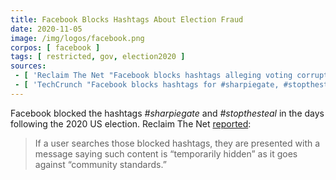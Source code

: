 ```yaml
---
title: Facebook Blocks Hashtags About Election Fraud
date: 2020-11-05
image: /img/logos/facebook.png
corpos: [ facebook ]
tags: [ restricted, gov, election2020 ]
sources:
 - [ 'Reclaim The Net "Facebook blocks hashtags alleging voting corruption" by Cindy Harper (6 Nov 2020)', 'archive.is/rarkw' ]
 - [ 'TechCrunch "Facebook blocks hashtags for #sharpiegate, #stopthesteal election conspiracies" by Sarah Perez, Taylor Hatmaker (5 Nov 2020)', 'archive.is/rarkw' ]
---
```


Facebook blocked the hashtags _#sharpiegate_ and _#stopthesteal_ in the days
following the 2020 US election. Reclaim The Net
[reported](https://reclaimthenet.org/facebook-blocks-hashtags-alleging-voting-corruption/):

> If a user searches those blocked hashtags, they are presented with a message
> saying such content is “temporarily hidden” as it goes against “community
> standards.”
